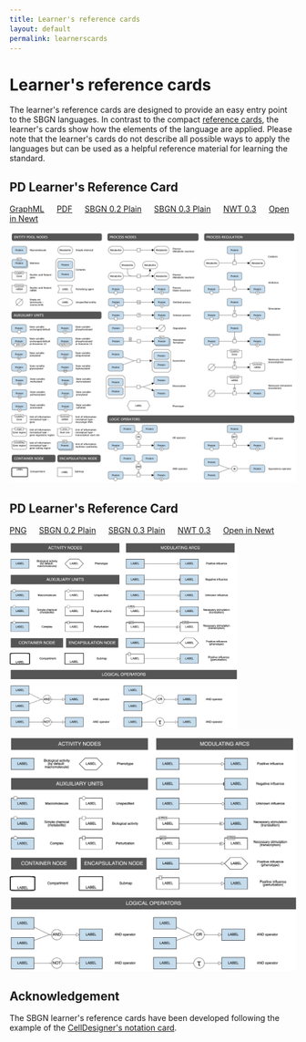 ```yaml
---
title: Learner's reference cards
layout: default
permalink: learnerscards
---
```


# Learner's reference cards

The learner's reference cards are designed to provide an easy entry point to the SBGN languages. In contrast to the compact [reference cards](/referencecards), the learner's cards show how the elements of the language are applied. Please note that the learner's cards do not describe all possible ways to apply the languages but can be used as a helpful reference material for learning the standard.
  
## PD Learner's Reference Card

[GraphML](images/learnerscards/pdlearnerscard.graphml) &emsp;
[PDF](images/learnerscards/pdlearnerscard.pdf) &emsp;
[SBGN 0.2 Plain](images/learnerscards/pdlearnerscard02plain.sbgn) &emsp;
[SBGN 0.3 Plain](images/learnerscards/pdlearnerscard03plain.sbgn) &emsp;
[NWT 0.3](images/learnerscards/pdlearnerscard.nwt) &emsp;
[Open in Newt](http://web.newteditor.org/?URL=http://sbgn.github.io/images/learnerscards/pdlearnerscard.nwt) &emsp;

![PD](images/learnerscards/pdlearnerscard.png)

## PD Learner's Reference Card

[PNG](images/learnerscards/aflearnerscard.png) &emsp;
[SBGN 0.2 Plain](images/learnerscards/aflearnerscard02plain.sbgn) &emsp;
[SBGN 0.3 Plain](images/learnerscards/aflearnerscard03plain.sbgn) &emsp;
[NWT 0.3](images/learnerscards/aflearnerscard.nwt) &emsp;
[Open in Newt](http://web.newteditor.org/?URL=http://sbgn.github.io/images/learnerscards/aflearnerscard.nwt) &emsp;

<img src="../images/learnerscards/aflearnerscard.png" width="400"/>

![PD](images/learnerscards/aflearnerscard.png)

## Acknowledgement

The SBGN learner's reference cards have been developed following the example of the [CellDesigner's notation card](http://celldesigner.org/features.html).
